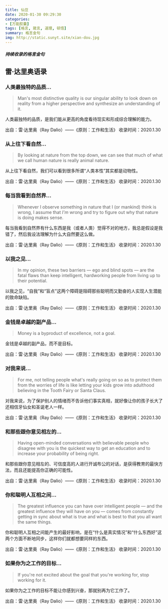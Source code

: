 ```yaml
---
title: 仙豆
date: 2020-01-30 09:29:30
categories:
- [万能胶囊]
tags: [格言, 箴言, 道理, 顿悟]
summary: 格言金句
img: http://static.sunyt.site/xian-dou.jpg
---
```


##### 持续收录的格言金句

## 雷·达里奥语录

### 人类最独特的品质...

> Man\'s most distinctive quality is our singular ability to look down on reality from a higher perspective and synthesize an understanding of it.

人类最独特的品质，是我们能从更高的角度看待现实和形成综合理解的能力。

出自：雷·达里奥（Ray Dalio）——《原则：工作和生活》
收录时间：2020.1.30

### 从上往下看自然...

> By looking at nature from the top down, we can see that much of what we call human nature is really animal nature.

从上往下看自然，我们可以看到很多所谓“人类本性”其实都是动物性。

出自：雷·达里奥（Ray Dalio）——《原则：工作和生活》
收录时间：2020.1.30

### 每当我看到自然界...

> Whenever I observe something in nature that I (or mankind) think is wrong, I assume that *I\'m* wrong and try to figure out why that nature is doing makes sense.

每当我看到自然界有什么东西是我（或者人类）觉得不对的地方，我总是假设是我错了，然后我设法理解为什么大自然要这么做。

出自：雷·达里奥（Ray Dalio）——《原则：工作和生活》
收录时间：2020.1.30

### 以我之见...

> In my opinion, these two barriers — ego and blind spots — are the fatal flaws than keep intelligent, hardworking people from living up to their potential.

以我之见，“自我”和“盲点”这两个障碍是阻碍那些聪明而又勤奋的人实现人生潜能的致命缺陷。

出自：雷·达里奥（Ray Dalio）——《原则：工作和生活》
收录时间：2020.1.30

### 金钱是卓越的副产品...

> Money is a byproduct of excellence, not a goal.

金钱是卓越的副产品，而不是目标。

出自：雷·达里奥（Ray Dalio）——《原则：工作和生活》
收录时间：2020.1.30

### 对我来说...

> For me, not telling people what\'s really going on so as to protect them from the worries of life is like letting your kids grow into adulthood believing in the Tooth Fairy or Santa Claus.

对我来说，为了保护别人的情绪而不告诉他们事实真相，就好像让你的孩子长大了还相信牙仙女和圣诞老人一样。

出自：雷·达里奥（Ray Dalio）——《原则：工作和生活》
收录时间：2020.1.30

### 和那些跟你意见相左的...

> Having open-minded conversations with believable people who disagree with you is the quickest way to get an education and to increase your probability of being right.

和那些跟你意见相左的、可信度高的人进行开诚布公的对话，是获得教育的最快方法，而且还能提高你正确的可能性。

出自：雷·达里奥（Ray Dalio）——《原则：工作和生活》
收录时间：2020.1.30

### 你和聪明人互相之间...

> The greatest influence you can have over intelligent people — and the greatest influence they will have on you — comes from constantly getting in sync about what is true and what is best to that you all want the same things.

你和聪明人互相之间能产生的最好影响，是在“什么是真实情况”和“什么东西好”这两个方面不断地同步，这样你们就都想要同样的东西。

出自：雷·达里奥（Ray Dalio）——《原则：工作和生活》
收录时间：2020.1.30

### 如果你为之工作的目标...

> If you\'re not excited about the goal that you\'re working for, stop working for it.

如果你为之工作的目标不能让你感到兴奋，那就别再为它工作了。

出自：雷·达里奥（Ray Dalio）——《原则：工作和生活》
收录时间：2020.1.30
